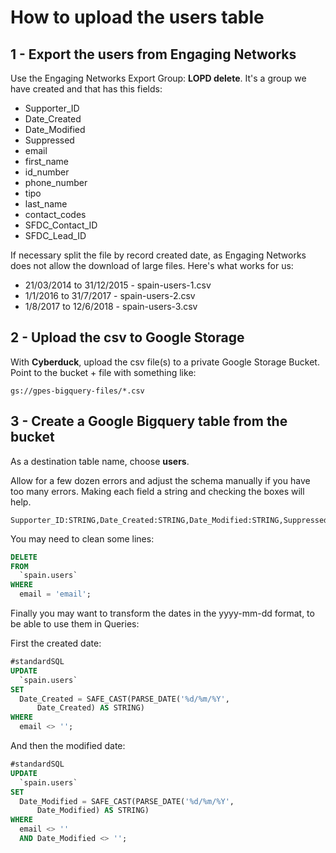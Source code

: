 # How to upload the users table

## 1 - Export the users from Engaging Networks

Use the Engaging Networks Export Group: **LOPD delete**. It's a group we have created and that has this fields:

* Supporter_ID
* Date_Created
* Date_Modified
* Suppressed
* email
* first_name
* id_number
* phone_number
* tipo
* last_name
* contact_codes
* SFDC_Contact_ID
* SFDC_Lead_ID

If necessary split the file by record created date, as Engaging Networks does not allow the download of large files. Here's what works for us:

* 21/03/2014 to 31/12/2015 - spain-users-1.csv
* 1/1/2016 to 31/7/2017 - spain-users-2.csv
* 1/8/2017 to 12/6/2018 - spain-users-3.csv


## 2 - Upload the csv to Google Storage

With **Cyberduck**, upload the csv file(s) to a private Google Storage Bucket. Point to the bucket + file with something like:

```text
gs://gpes-bigquery-files/*.csv
```

## 3 - Create a Google Bigquery table from the bucket

As a destination table name, choose **users**.

Allow for a few dozen errors and adjust the schema manually if you have too many errors. Making each field a string and checking the boxes will help.

```text
Supporter_ID:STRING,Date_Created:STRING,Date_Modified:STRING,Suppressed:STRING,email:STRING,first_name:STRING,id_number:STRING,phone_number:STRING,tipo:STRING,last_name:STRING,contact_codes:STRING,SFDC_Contact_ID:STRING,SFDC_Lead_ID:STRING
```

You may need to clean some lines:

```sql
DELETE
FROM
  `spain.users`
WHERE
  email = 'email';
```

Finally you may want to transform the dates in the yyyy-mm-dd format, to be able to use them in Queries:

First the created date:

```sql
#standardSQL
UPDATE
  `spain.users`
SET
  Date_Created = SAFE_CAST(PARSE_DATE('%d/%m/%Y',
      Date_Created) AS STRING)
WHERE
  email <> '';
  ```

And then the modified date:

```sql
#standardSQL
UPDATE
  `spain.users`
SET
  Date_Modified = SAFE_CAST(PARSE_DATE('%d/%m/%Y',
      Date_Modified) AS STRING)
WHERE
  email <> ''
  AND Date_Modified <> '';
  ```
